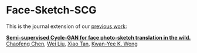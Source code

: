 # Face-Sketch-SCG

This is the journal extension of our [previous work](https://github.com/chaofengc/Face-Sketch-Wild): 

[**Semi-supervised Cycle-GAN for face photo-sketch translation in the wild.**](https://doi.org/10.1016/j.cviu.2023.103775)  
[Chaofeng Chen](https://chaofengc.github.io), [Wei Liu](https://scholar.google.com/citations?user=3to3lqMAAAAJ&hl=en), [Xiao Tan](https://scholar.google.com/citations?user=R1rVRUkAAAAJ&hl=en), [Kwan-Yee K. Wong](http://i.cs.hku.hk/~kykwong/)  